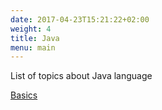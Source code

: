 ```yaml
---
date: 2017-04-23T15:21:22+02:00
weight: 4
title: Java
menu: main
---
```



List of topics about Java language

[Basics](./basics)
